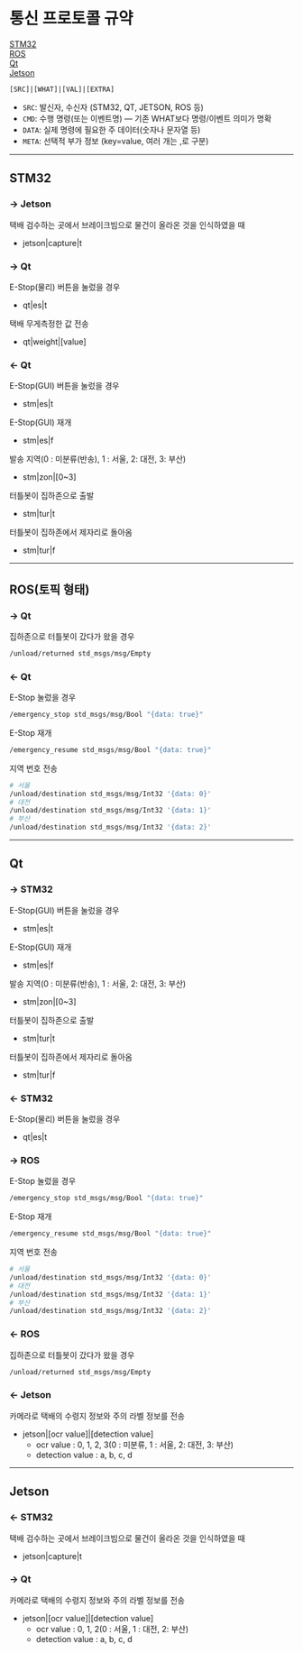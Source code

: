 # 통신 프로토콜 규약

[STM32](#stm32)<br>
[ROS](#ros토픽-형태)<br>
[Qt](#qt)<br>
[Jetson](#jetson)


```less
[SRC]|[WHAT]|[VAL]|[EXTRA]
```

- `SRC`: 발신자, 수신자 (STM32, QT, JETSON, ROS 등)
- `CMD`: 수행 명령(또는 이벤트명) — 기존 WHAT보다 명령/이벤트 의미가 명확
- `DATA`: 실제 명령에 필요한 주 데이터(숫자나 문자열 등)
- `META`: 선택적 부가 정보 (key=value, 여러 개는 ,로 구분)

---

## STM32

### → Jetson
택배 검수하는 곳에서 브레이크빔으로 물건이 올라온 것을 인식하였을 때
- jetson|capture|t

### → Qt
E-Stop(물리) 버튼을 눌렀을 경우
- qt|es|t

택배 무게측정한 값 전송
- qt|weight|[value]

### ← Qt
E-Stop(GUI) 버튼을 눌렀을 경우
- stm|es|t

E-Stop(GUI) 재개
- stm|es|f

발송 지역(0 : 미분류(반송), 1 : 서울, 2: 대전, 3: 부산)
- stm|zon|[0~3]

터틀봇이 집하존으로 출발
- stm|tur|t

터틀봇이 집하존에서 제자리로 돌아옴
- stm|tur|f

---

## ROS(토픽 형태)

### → Qt
집하존으로 터틀봇이 갔다가 왔을 경우
```bash
/unload/returned std_msgs/msg/Empty
```

### ← Qt
E-Stop 눌렀을 경우
```bash
/emergency_stop std_msgs/msg/Bool "{data: true}"
```

E-Stop 재개
```bash
/emergency_resume std_msgs/msg/Bool "{data: true}" 
```

지역 번호 전송
```bash
# 서울
/unload/destination std_msgs/msg/Int32 '{data: 0}'
# 대전
/unload/destination std_msgs/msg/Int32 '{data: 1}'
# 부산
/unload/destination std_msgs/msg/Int32 '{data: 2}'
```

---

## Qt

### → STM32
E-Stop(GUI) 버튼을 눌렀을 경우
- stm|es|t

E-Stop(GUI) 재개
- stm|es|f

발송 지역(0 : 미분류(반송), 1 : 서울, 2: 대전, 3: 부산)
- stm|zon|[0~3]

터틀봇이 집하존으로 출발
- stm|tur|t

터틀봇이 집하존에서 제자리로 돌아옴
- stm|tur|f

### ← STM32
E-Stop(물리) 버튼을 눌렀을 경우
- qt|es|t

### → ROS
E-Stop 눌렀을 경우
```bash
/emergency_stop std_msgs/msg/Bool "{data: true}"
```

E-Stop 재개
```bash
/emergency_resume std_msgs/msg/Bool "{data: true}" 
```

지역 번호 전송
```bash
# 서울
/unload/destination std_msgs/msg/Int32 '{data: 0}'
# 대전
/unload/destination std_msgs/msg/Int32 '{data: 1}'
# 부산
/unload/destination std_msgs/msg/Int32 '{data: 2}'
```

### ← ROS
집하존으로 터틀봇이 갔다가 왔을 경우
```bash
/unload/returned std_msgs/msg/Empty
```

### ← Jetson
카메라로 택배의 수령지 정보와 주의 라벨 정보를 전송
- jetson|[ocr value]|[detection value]
    - ocr value : 0, 1, 2, 3(0 : 미분류, 1 : 서울, 2: 대전, 3: 부산)
    - detection value : a, b, c, d

---

## Jetson

### ← STM32
택배 검수하는 곳에서 브레이크빔으로 물건이 올라온 것을 인식하였을 때
- jetson|capture|t

### → Qt
카메라로 택배의 수령지 정보와 주의 라벨 정보를 전송
- jetson|[ocr value]|[detection value]
    - ocr value : 0, 1, 2(0 : 서울, 1 : 대전, 2: 부산)
    - detection value : a, b, c, d